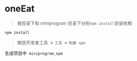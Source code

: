 # oneEat

> 根目录下和 miniprogram 目录下分别`npm install`安装依赖
```
npm install
```

>微信开发者工具 -> `工具` -> `构建 npm`

生成项目中` miniprogram_npm`

